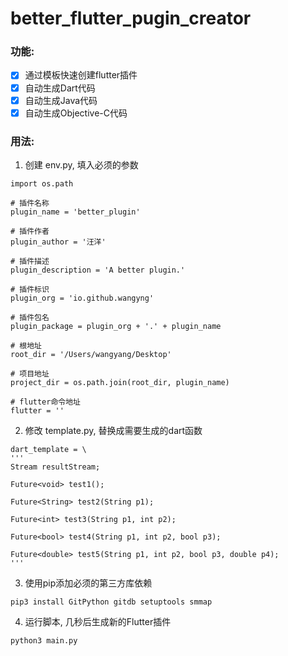 # better_flutter_pugin_creator

### 功能: 
- [x] 通过模板快速创建flutter插件
- [x] 自动生成Dart代码
- [x] 自动生成Java代码
- [x] 自动生成Objective-C代码

### 用法: 
 1. 创建 env.py, 填入必须的参数
```python3
import os.path

# 插件名称
plugin_name = 'better_plugin'

# 插件作者
plugin_author = '汪洋'

# 插件描述
plugin_description = 'A better plugin.'

# 插件标识
plugin_org = 'io.github.wangyng'

# 插件包名
plugin_package = plugin_org + '.' + plugin_name

# 根地址
root_dir = '/Users/wangyang/Desktop'

# 项目地址
project_dir = os.path.join(root_dir, plugin_name)

# flutter命令地址
flutter = ''
```

 2. 修改 template.py, 替换成需要生成的dart函数
```python3
dart_template = \
'''
Stream resultStream;

Future<void> test1();

Future<String> test2(String p1);

Future<int> test3(String p1, int p2);

Future<bool> test4(String p1, int p2, bool p3);

Future<double> test5(String p1, int p2, bool p3, double p4);
'''

```

 3. 使用pip添加必须的第三方库依赖
```terminal
pip3 install GitPython gitdb setuptools smmap
```
    
 4. 运行脚本, 几秒后生成新的Flutter插件
```terminal
python3 main.py
```